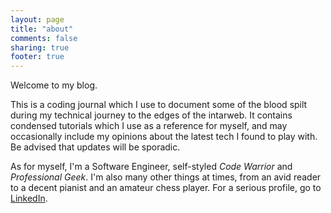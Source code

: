 ```yaml
---
layout: page
title: "about"
comments: false
sharing: true
footer: true
---
```


Welcome to my blog.

This is a coding journal which I use to document some of the blood spilt during my technical journey to the edges of the intarweb. It contains condensed tutorials which I use as a reference for myself, and may occasionally include my opinions about the latest tech I found to play with. Be advised that updates will be sporadic.

As for myself, I'm a Software Engineer, self-styled *Code Warrior* and *Professional Geek*. I'm also many other things at times, from an avid reader to a decent pianist and an amateur chess player. For a serious profile, go to [LinkedIn](http://ch.linkedin.com/in/simonoulevay).

